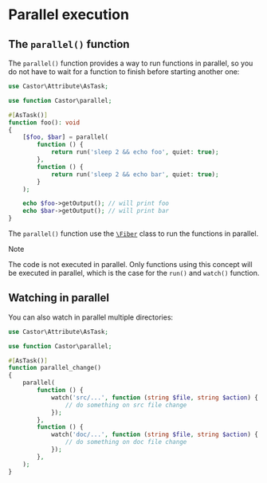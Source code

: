 # Parallel execution

## The `parallel()` function

The `parallel()` function provides a way to run functions in parallel,
so you do not have to wait for a function to finish before starting another one:

```php
use Castor\Attribute\AsTask;

use function Castor\parallel;

#[AsTask()]
function foo(): void
{
    [$foo, $bar] = parallel(
        function () {
            return run('sleep 2 && echo foo', quiet: true);
        },
        function () {
            return run('sleep 2 && echo bar', quiet: true);
        }
    );

    echo $foo->getOutput(); // will print foo
    echo $bar->getOutput(); // will print bar
}
```

The `parallel()` function use the [`\Fiber`](https://www.php.net/Fiber) class to
run the functions in parallel.

> [!NOTE]
> The code is not executed in parallel. Only functions using this concept
> will be executed in parallel, which is the case for
> the `run()` and `watch()` function.

## Watching in parallel

You can also watch in parallel multiple directories:

```php
use Castor\Attribute\AsTask;

use function Castor\parallel;

#[AsTask()]
function parallel_change()
{
    parallel(
        function () {
            watch('src/...', function (string $file, string $action) {
                // do something on src file change
            });
        },
        function () {
            watch('doc/...', function (string $file, string $action) {
                // do something on doc file change
            });
        },
    );
}

